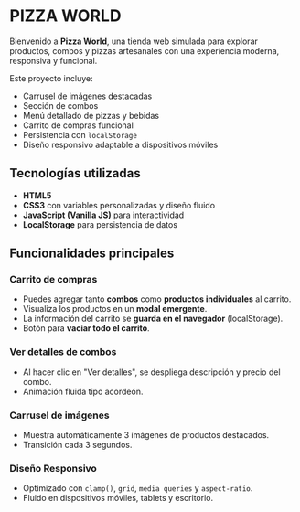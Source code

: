 # PIZZA WORLD

Bienvenido a **Pizza World**, una tienda web simulada para explorar productos, combos y pizzas artesanales con una experiencia moderna, responsiva y funcional.

Este proyecto incluye:
-  Carrusel de imágenes destacadas
- Sección de combos
-  Menú detallado de pizzas y bebidas
-  Carrito de compras funcional
-  Persistencia con `localStorage`
-  Diseño responsivo adaptable a dispositivos móviles



## Tecnologías utilizadas

- **HTML5**
- **CSS3** con variables personalizadas y diseño fluido
- **JavaScript (Vanilla JS)** para interactividad
- **LocalStorage** para persistencia de datos


##  Funcionalidades principales

### Carrito de compras
- Puedes agregar tanto **combos** como **productos individuales** al carrito.
- Visualiza los productos en un **modal emergente**.
- La información del carrito se **guarda en el navegador** (localStorage).
- Botón para **vaciar todo el carrito**.

### Ver detalles de combos
- Al hacer clic en "Ver detalles", se despliega descripción y precio del combo.
- Animación fluida tipo acordeón.

###  Carrusel de imágenes
- Muestra automáticamente 3 imágenes de productos destacados.
- Transición cada 3 segundos.

###  Diseño Responsivo
- Optimizado con `clamp()`, `grid`, `media queries` y `aspect-ratio`.
- Fluido en dispositivos móviles, tablets y escritorio.



